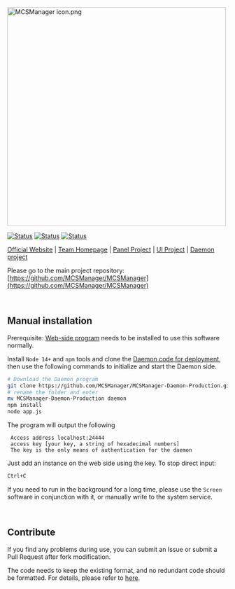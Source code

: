 <img src="https://public-link.oss-cn-shenzhen.aliyuncs.com/mcsm_picture/logo.png" alt="MCSManager icon.png" width="500px" />


[![Status](https://img.shields.io/badge/npm-v6.14.15-blue.svg)](https://www.npmjs.com/)
[![Status](https://img.shields.io/badge/node-v14.17.6-blue.svg)](https://nodejs.org/en/download/)
[![Status](https://img.shields.io/badge/License-Apache%202.0-red.svg)](https://github.com/MCSManager)

[Official Website](http://mcsmanager.com/) | [Team Homepage](https://github.com/MCSManager) | [Panel Project](https://github.com/MCSManager/MCSManager) | [UI Project](https://github.com/MCSManager/UI) | [Daemon project](https://github.com/MCSManager/Daemon)

Please go to the main project repository: [https://github.com/MCSManager/MCSManager](https://github.com/MCSManager/MCSManager)

<br />

## Manual installation

Prerequisite: [Web-side program](https://github.com/MCSManager/MCSManager-Web-Production) needs to be installed to use this software normally.

Install `Node 14+` and `npm` tools and clone the [Daemon code for deployment](https://gitee.com/mcsmanager/MCSManager-Daemon-Production), then use the following commands to initialize and start the Daemon side.

```bash
# Download the Daemon program
git clone https://github.com/MCSManager/MCSManager-Daemon-Production.git
# rename the folder and enter
mv MCSManager-Daemon-Production daemon
npm install
node app.js
````

The program will output the following

````log
 Access address localhost:24444
 access key [your key, a string of hexadecimal numbers]
 The key is the only means of authentication for the daemon
````

Just add an instance on the web side using the key.
To stop direct input:

```bash
Ctrl+C
````

If you need to run in the background for a long time, please use the `Screen` software in conjunction with it, or manually write to the system service.

<br />

## Contribute

If you find any problems during use, you can submit an Issue or submit a Pull Request after fork modification.

The code needs to keep the existing format, and no redundant code should be formatted. For details, please refer to [here](https://github.com/MCSManager/MCSManager/issues/544).

<br />


